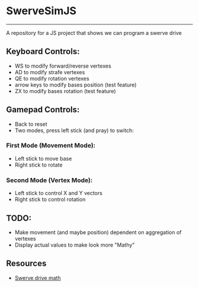 # SwerveSimJS
-------------

A repository for a JS project that shows we can program a swerve drive
## Keyboard Controls:
- WS to modify forward/reverse vertexes
- AD to modify strafe vertexes
- QE to modify rotation vertexes
- arrow keys to modify bases position (test feature)
- ZX to modify bases rotation (test feature)

## Gamepad Controls:
- Back to reset
- Two modes, press left stick (and pray) to switch:

### First Mode (Movement Mode):
 - Left stick to move base
 - Right stick to rotate

### Second Mode (Vertex Mode):
 - Left stick to control X and Y vectors
 - Right stick to control rotation


## TODO:
- Make movement (and maybe position) dependent on aggregation of vertexes
- Display actual values to make look more "Mathy"

## Resources
- [Swerve drive math](http://www.chiefdelphi.com/media/papers/2426 "aka robot-centric and field-centric wheel speeds and wheel steering angles for a vehicle with four-wheel independent drive and independent steering. Thanks Ether")
